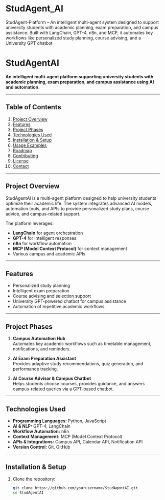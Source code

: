# StudAgent_AI
StudAgent-Platform – An intelligent multi-agent system designed to support university students with academic planning, exam preparation, and campus assistance. Built with LangChain, GPT-4, n8n, and MCP, it automates key workflows like personalized study planning, course advising, and a University GPT chatbot
# StudAgentAI

**An intelligent multi-agent platform supporting university students with academic planning, exam preparation, and campus assistance using AI and automation.**

---

## Table of Contents
1. [Project Overview](#project-overview)
2. [Features](#features)
3. [Project Phases](#project-phases)
4. [Technologies Used](#technologies-used)
5. [Installation & Setup](#installation--setup)
6. [Usage Examples](#usage-examples)
7. [Roadmap](#roadmap)
8. [Contributing](#contributing)
9. [License](#license)
10. [Contact](#contact)

---

## Project Overview
StudAgentAI is a multi-agent platform designed to help university students optimize their academic life. The system integrates advanced AI models, automation tools, and APIs to provide personalized study plans, course advice, and campus-related support.  

The platform leverages:
- **LangChain** for agent orchestration  
- **GPT-4** for intelligent responses  
- **n8n** for workflow automation  
- **MCP (Model Context Protocol)** for context management  
- Various campus and academic APIs  

---

## Features
- Personalized study planning  
- Intelligent exam preparation  
- Course advising and selection support  
- University GPT-powered chatbot for campus assistance  
- Automation of repetitive academic workflows  

---

## Project Phases
1. **Campus Automation Hub**  
   Automates key academic workflows such as timetable management, notifications, and reminders.  

2. **AI Exam Preparation Assistant**  
   Provides adaptive study recommendations, quiz generation, and performance tracking.  

3. **AI Course Advisor & Campus Chatbot**  
   Helps students choose courses, provides guidance, and answers campus-related queries via a GPT-based chatbot.  

---

## Technologies Used
- **Programming Languages:** Python, JavaScript  
- **AI & NLP:** GPT-4, LangChain  
- **Workflow Automation:** n8n  
- **Context Management:** MCP (Model Context Protocol)  
- **APIs & Integrations:** Campus API, Calendar API, Notification API  
- **Version Control:** Git, GitHub  

---

## Installation & Setup
1. Clone the repository:  
   ```bash
   git clone https://github.com/yourusername/StudAgentAI.git
   cd StudAgentAI
